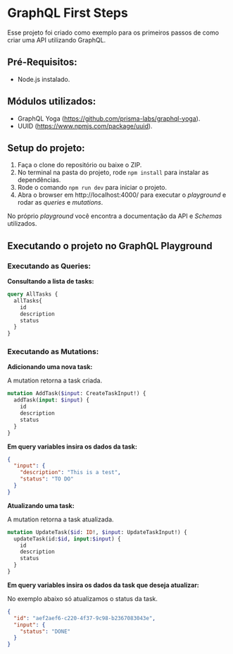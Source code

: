 # GraphQL First Steps

Esse projeto foi criado como exemplo para os primeiros passos de como criar uma API utilizando GraphQL.

## Pré-Requisitos:
* Node.js instalado.

## Módulos utilizados:
* GraphQL Yoga (https://github.com/prisma-labs/graphql-yoga).
* UUID (https://www.npmjs.com/package/uuid).

## Setup do projeto:

1. Faça o clone do repositório ou baixe o ZIP.
2. No terminal na pasta do projeto, rode `npm install` para instalar as dependências.
3. Rode o comando `npm run dev` para iniciar o projeto.
4. Abra o browser em http://localhost:4000/ para executar o *playground* e rodar as *queries* e *mutations*.

No próprio *playground* você encontra a documentação da API e *Schemas* utilizados.

## Executando o projeto no GraphQL Playground

### Executando as Queries:

**Consultando a lista de tasks:**
```graphql
query AllTasks {
  allTasks{
    id
    description
    status    
  }
}
```

### Executando as Mutations:

**Adicionando uma nova task:**

A mutation retorna a task criada.

```graphql
mutation AddTask($input: CreateTaskInput!) {
  addTask(input: $input) {
    id
    description
    status
  }
}
```

**Em query variables insira os dados da task:**
```json
{ 
  "input": { 
    "description": "This is a test", 
    "status": "TO DO" 
  }
}
```

**Atualizando uma task:**

A mutation retorna a task atualizada.

```graphql
mutation UpdateTask($id: ID!, $input: UpdateTaskInput!) {
  updateTask(id:$id, input:$input) {
    id
    description
    status
  }
}
```

**Em query variables insira os dados da task que deseja atualizar:**

No exemplo abaixo só atualizamos o status da task.

```json
{
  "id": "aef2aef6-c220-4f37-9c98-b2367083043e",
  "input": {
    "status": "DONE"
  }
}
```
